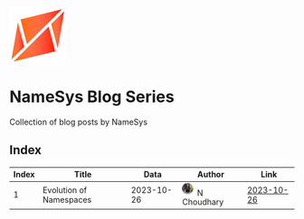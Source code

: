 <!---HEADER: DO NOT EDIT!-->
![](https://raw.githubusercontent.com/namesys-eth/ccip2-eth-resources/main/graphics/png/logo-tiny.png)
&nbsp;
<!---HEADER-->

# NameSys Blog Series

Collection of blog posts by NameSys

## Index

<div class="datatable-begin"></div>

| Index | Title                                 | Data       | Author      | Link       |
| ----- | ------------------------------------- | ---------- | ----------- | ---------- |
| 1     | Evolution of Namespaces               | 2023-10-26 | <img src="https://raw.githubusercontent.com/namesys-eth/ccip2-eth-resources/main/graphics/extra/nchoudhary.png" alt="nchoudhary" style="height: 20px; width:20px; margin-bottom:2.5px; margin-right:2.5px;"/> N Choudhary | [2023-10-26](https://blog.namesys.xyz/2023-10-26) |

<div class="datatable-end"></div>